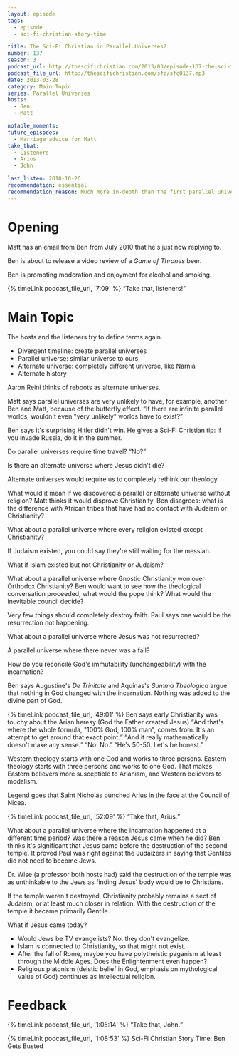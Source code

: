 ```yaml
---
layout: episode
tags:
  - episode
  - sci-fi-christian-story-time

title: The Sci-Fi Christian in Parallel…Universes?
number: 137
season: 3
podcast_url: http://thescifichristian.com/2013/03/episode-137-the-sci-fi-christian-in-parallel-universes/
podcast_file_url: http://thescifichristian.com/sfc/sfc0137.mp3
date: 2013-03-28
category: Main Topic
series: Parallel Universes
hosts:
  - Ben
  - Matt

notable_moments:
future_episodes:
  - Marriage advice for Matt 
take_that:
  - Listeners
  - Arius
  - John

last_listen: 2018-10-26
recommendation: essential
recommendation_reason: Much more in-depth than the first parallel universe episode. Another great melding of sci-fi and theology.
---
```

# Opening
Matt has an email from Ben from July 2010 that he's just now replying to. 

Ben is about to release a video review of a <i class="work-title">Game of Thrones</i> beer.

Ben is promoting moderation and enjoyment for alcohol and smoking. 

<div class="quote">
  {% timeLink podcast_file_url, '7:09' %}
  <q class="matt">Take that, listeners!</q>
</div>



# Main Topic
The hosts and the listeners try to define terms again. 

<ul>
  <li>Divergent timeline: create parallel universes
  <li>Parallel universe: similar universe to ours 
  <li>Alternate universe: completely different universe, like Narnia
  <li>Alternate history
</ul>

Aaron Reini thinks of reboots as alternate universes.

Matt says parallel universes are very unlikely to have, for example, another Ben and Matt, because of the butterfly effect. <q class="archivist inline">If there are infinite parallel worlds, wouldn't even "very unlikely" worlds have to exist?</q> 

Ben says it's surprising Hitler didn't win. He gives a Sci-Fi Christian tip: if you invade Russia, do it in the summer. 

Do parallel universes require time travel? <q class="archivist inline">No?</q>

Is there an alternate universe where Jesus didn't die?

Alternate universes would require us to completely rethink our theology.

What would it mean if we discovered a parallel or alternate universe without religion? Matt thinks it would disprove Christianity. Ben disagrees: what is the difference with African tribes that have had no contact with Judaism or Christianity? 

What about a parallel universe where every religion existed except Christianity? 

If Judaism existed, you could say they're still waiting for the messiah. 

What if Islam existed but not Christianity or Judaism?

What about a parallel universe where Gnostic Christianity won over Orthodox Christianity? Ben would want to see how the theological conversation proceeded; what would the pope think? What would the inevitable council decide? 

Very few things should completely destroy faith. Paul says one would be the resurrection not happening.

What about a parallel universe where Jesus was not resurrected?

A parallel universe where there never was a fall?

How do you reconcile God's immutability (unchangeability) with the incarnation? 

Ben says Augustine's <i class="work-title">De Trinitate</i> and Aquinas's <i class="work-title">Summa Theologica</i> argue that nothing in God changed with the incarnation. Nothing was added to the divine part of God.

<div class="quote">
  {% timeLink podcast_file_url, '49:01' %}
  <span class="quote-context is-size-6">Ben says early Christianity was touchy about the Arian heresy (God the Father created Jesus)</span>
  <q class="ben">And that's where the whole formula, "100% God, 100% man", comes from. It's an attempt to get around that exact point.</q>
  <q class="matt">And it really mathematically doesn't make any sense.</q>
  <q class="ben">No. No.</q>
  <q class="matt">He's 50-50. Let's be honest.</q>
</div>

Western theology starts with one God and works to three persons. Eastern theology starts with three persons and works to one God. That makes Eastern believers more susceptible to Arianism, and Western believers to modalism.

Legend goes that Saint Nicholas punched Arius in the face at the Council of Nicea. 

<div class="quote">
  {% timeLink podcast_file_url, '52:09' %}
  <q class="ben">Take that, Arius.</q>
</div>

What about a parallel universe where the incarnation happened at a different time period? Was there a reason Jesus came when he did? Ben thinks it's significant that Jesus came before the destruction of the second temple. It proved Paul was right against the Judaizers in saying that Gentiles did not need to become Jews.

Dr. Wise (a professor both hosts had) said the destruction of the temple was as unthinkable to the Jews as finding Jesus' body would be to Christians.

If the temple weren't destroyed, Christianity probably remains a sect of Judaism, or at least much closer in relation. With the destruction of the temple it became primarily Gentile. 

What if Jesus came today? 
- Would Jews be TV evangelists? No, they don't evangelize. 
- Islam is connected to Christianity, so that might not exist. 
- After the fall of Rome, maybe you have polytheistic paganism at least through the Middle Ages. Does the Enlightenment even happen? 
- Religious platonism (deistic belief in God, emphasis on mythological value of God) continues as intellectual religion.

# Feedback

<div class="quote">
  {% timeLink podcast_file_url, '1:05:14' %}
  <q class="ben">Take that, John.</q>
</div>

{% timeLink podcast_file_url, '1:08:53' %} Sci-Fi Christian Story Time: Ben Gets Busted